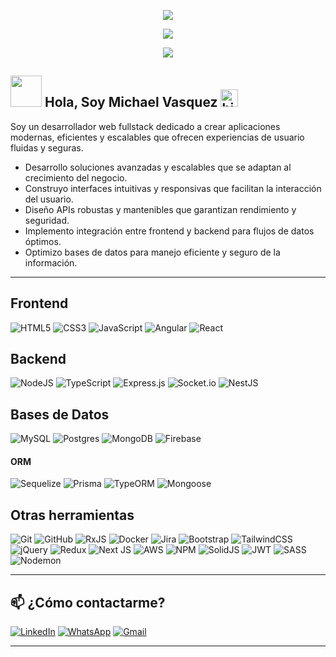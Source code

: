 <p align="center">
  <img src="https://readme-typing-svg.herokuapp.com?font=Fira+Code&color=00C4FF&size=22&center=true&vCenter=true&width=850&height=80&lines=console.log('Hello+World+🌍');if+(isDev+%26%26+!sleeping)+%7B+code()+%7D;SELECT+*+FROM+developers+WHERE+passion+=+'code';const+skills:TechStack[]=+['JS','TS','React','Angular'];useEffect(()+%3D%3E+fetchData(),+[]);db.bugs.deleteMany({status:'open'});@Component({+selector:+%27dev-root%27+})+class+DevApp+{};stack.map(tech+%3D%3E+improve(tech));try+%7B+buildSomethingCool()+%7D+catch+(err)+%7B+handle(err)+%7D;INSERT+INTO+life+(goals)+VALUES+('build+awesome+projects')">
</p>
<p align="center">
  <img src="https://readme-typing-svg.herokuapp.com?font=Fira+Code&color=bd93f9&size=22&center=true&vCenter=true&width=900&height=80&lines=for(let+coffee+of+dailyDose)+%7B+code()+debug()+repeat()+%7D+;if+(bug)+%7B+panic()+then+fix()+%7D+else+%7B+commit+code()+%7D;while+(not+a+coffee)+%7B+keep+coding()+%7D;const+me+=+%7B+skills:+[...allSkills],+mood:+'always+learning'+%7D;+console.log('For+the+best+devs')">
</p>
<p align="center">
  <img src="https://readme-typing-svg.herokuapp.com?font=Fira+Code&color=FFFFFF&size=22&center=true&vCenter=true&width=900&height=80&lines=if+(coffee)+%7B+code+like+a+hero()+%7D+else+%7B+nap+like+a+bug()+%7D;try+%7B+fix+bugs()+%7D+catch+(life)+%7B+debug+my+mind()+%7D;while+(not+deploy)+%7B+add+more+features()+test+again()+%7D+;const+dev+=+%7B+coffee:+'infinite',+bugsFixed:+'inprogress';+console.log('Keep+calm+and+code+on')">
</p>





## <picture><img src = "https://github.com/7oSkaaa/7oSkaaa/blob/main/Images/about_me.gif?raw=true" width = 50px></picture> Hola, Soy Michael Vasquez <img src="https://user-images.githubusercontent.com/1303154/88677602-1635ba80-d120-11ea-84d8-d263ba5fc3c0.gif" width="28px" alt="hi">
Soy un desarrollador web fullstack dedicado a crear aplicaciones modernas, eficientes y escalables que ofrecen experiencias de usuario fluidas y seguras.

- Desarrollo soluciones avanzadas y escalables que se adaptan al crecimiento del negocio.
- Construyo interfaces intuitivas y responsivas que facilitan la interacción del usuario.
- Diseño APIs robustas y mantenibles que garantizan rendimiento y seguridad.
- Implemento integración entre frontend y backend para flujos de datos óptimos.
- Optimizo bases de datos para manejo eficiente y seguro de la información.

---

## Frontend
![HTML5](https://img.shields.io/badge/html5-%23E34F26.svg?style=for-the-badge&logo=html5&logoColor=white)
![CSS3](https://img.shields.io/badge/css3-%231572B6.svg?style=for-the-badge&logo=css3&logoColor=white)
![JavaScript](https://img.shields.io/badge/javascript-%23323330.svg?style=for-the-badge&logo=javascript&logoColor=%23F7DF1E)
![Angular](https://img.shields.io/badge/angular-%23DD0031.svg?style=for-the-badge&logo=angular&logoColor=white)
![React](https://img.shields.io/badge/react-%2320232a.svg?style=for-the-badge&logo=react&logoColor=%2361DAFB)

## Backend
![NodeJS](https://img.shields.io/badge/node.js-6DA55F?style=for-the-badge&logo=node.js&logoColor=white)
![TypeScript](https://img.shields.io/badge/typescript-%23007ACC.svg?style=for-the-badge&logo=typescript&logoColor=white)
![Express.js](https://img.shields.io/badge/express.js-%23404d59.svg?style=for-the-badge&logo=express&logoColor=%2361DAFB)
![Socket.io](https://img.shields.io/badge/Socket.io-black?style=for-the-badge&logo=socket.io&badgeColor=010101)
![NestJS](https://img.shields.io/badge/nestjs-%23E0234E.svg?style=for-the-badge&logo=nestjs&logoColor=white)

## Bases de Datos
![MySQL](https://img.shields.io/badge/mysql-4479A1.svg?style=for-the-badge&logo=mysql&logoColor=white)
![Postgres](https://img.shields.io/badge/postgres-%23316192.svg?style=for-the-badge&logo=postgresql&logoColor=white)
![MongoDB](https://img.shields.io/badge/MongoDB-%234ea94b.svg?style=for-the-badge&logo=mongodb&logoColor=white)
![Firebase](https://img.shields.io/badge/firebase-%23039BE5.svg?style=for-the-badge&logo=firebase)

#### ORM
![Sequelize](https://img.shields.io/badge/Sequelize-52B0E7?style=for-the-badge&logo=Sequelize&logoColor=white)
![Prisma](https://img.shields.io/badge/Prisma-3982CE?style=for-the-badge&logo=Prisma&logoColor=white)
![TypeORM](https://img.shields.io/badge/TypeORM-FE0803.svg?style=for-the-badge&logo=typeorm&logoColor=white)
![Mongoose](https://img.shields.io/badge/Mongoose-4EA94B?style=for-the-badge&logo=mongodb&logoColor=white)


## Otras herramientas
![Git](https://img.shields.io/badge/git-%23F05033.svg?style=for-the-badge&logo=git&logoColor=white)
![GitHub](https://img.shields.io/badge/github-%23121011.svg?style=for-the-badge&logo=github&logoColor=white)
![RxJS](https://img.shields.io/badge/rxjs-%23B7178C.svg?style=for-the-badge&logo=reactivex&logoColor=white)
![Docker](https://img.shields.io/badge/docker-%230db7ed.svg?style=for-the-badge&logo=docker&logoColor=white)
![Jira](https://img.shields.io/badge/jira-%230A0FFF.svg?style=for-the-badge&logo=jira&logoColor=white)
![Bootstrap](https://img.shields.io/badge/bootstrap-%238511FA.svg?style=for-the-badge&logo=bootstrap&logoColor=white)
![TailwindCSS](https://img.shields.io/badge/tailwindcss-%2338B2AC.svg?style=for-the-badge&logo=tailwind-css&logoColor=white)
![jQuery](https://img.shields.io/badge/jquery-%230769AD.svg?style=for-the-badge&logo=jquery&logoColor=white)
![Redux](https://img.shields.io/badge/redux-%23593d88.svg?style=for-the-badge&logo=redux&logoColor=white)
![Next JS](https://img.shields.io/badge/Next-black?style=for-the-badge&logo=next.js&logoColor=white)
![AWS](https://img.shields.io/badge/AWS-%23FF9900.svg?style=for-the-badge&logo=amazon-aws&logoColor=white)
![NPM](https://img.shields.io/badge/NPM-%23CB3837.svg?style=for-the-badge&logo=npm&logoColor=white)
![SolidJS](https://img.shields.io/badge/SolidJS-2c4f7c?style=for-the-badge&logo=solid&logoColor=c8c9cb)
![JWT](https://img.shields.io/badge/JWT-black?style=for-the-badge&logo=JSON%20web%20tokens)
![SASS](https://img.shields.io/badge/SASS-hotpink.svg?style=for-the-badge&logo=SASS&logoColor=white)
![Nodemon](https://img.shields.io/badge/NODEMON-%23323330.svg?style=for-the-badge&logo=nodemon&logoColor=%BBDEAD)

---

## 📫 ¿Cómo contactarme?
[![LinkedIn](https://img.shields.io/badge/linkedin-%230077B5.svg?style=for-the-badge&logo=linkedin&logoColor=white)](https://www.linkedin.com/in/michael-alexis-vasquez-lopera/)
[![WhatsApp](https://img.shields.io/badge/WhatsApp-25D366?style=for-the-badge&logo=whatsapp&logoColor=white)](https://wa.me/qr/57LL67UKUTDIG1)
[![Gmail](https://img.shields.io/badge/Gmail-D14836?style=for-the-badge&logo=gmail&logoColor=white)](mailto:michael.vasquez.dev@gmail.com)

---
